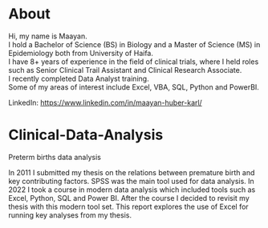 # About
Hi, my name is Maayan.  
I hold a Bachelor of Science (BS) in Biology and a Master of Science (MS) in Epidemiology both from University of Haifa.  
I have 8+ years of experience in the field of clinical trials, where I held roles such as Senior Clinical Trail Assistant and Clinical Research Associate.  
I recently completed Data Analyst training.  
Some of my areas of interest include Excel, VBA, SQL, Python and PowerBI. 

LinkedIn:  https://www.linkedin.com/in/maayan-huber-karl/

# Clinical-Data-Analysis
Preterm births data analysis

In 2011 I submitted my thesis on the relations between premature birth and key contributing factors. SPSS was the main tool used for data analysis. 
In 2022 I took a course in modern data analysis which included tools such as Excel, Python, SQL and Power BI. After the course I decided to revisit my thesis with this modern tool set.
This report explores the use of Excel for running key analyses from my thesis.
